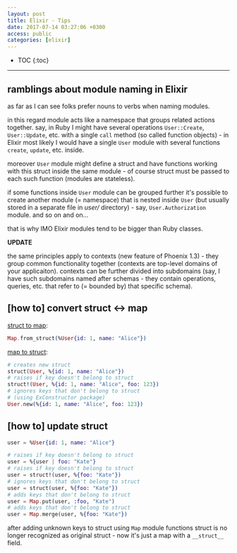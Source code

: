 ```yaml
---
layout: post
title: Elixir - Tips
date: 2017-07-14 03:27:06 +0300
access: public
categories: [elixir]
---
```


<!-- more -->

* TOC
{:toc}
<hr>

## ramblings about module naming in Elixir

as far as I can see folks prefer nouns to verbs when naming modules.

in this regard module acts like a namespace that groups related actions together.
say, in Ruby I might have several operations `User::Create`, `User::Update`, etc.
with a single `call` method (so called function objects) - in Elixir most likely
I would have a single `User` module with several functions `create`, `update`,
etc. inside.

moreover `User` module might define a struct and have functions working with
this struct inside the same module - of course struct must be passed to each
such function (modules are stateless).

if some functions inside `User` module can be grouped further it's possible to
create another module (= namespace) that is nested inside `User` (but usually
stored in a separate file in _user/_ directory) - say, `User.Authorization` module.
and so on and on...

that is why IMO Elixir modules tend to be bigger than Ruby classes.

**UPDATE**

the same principles apply to contexts (new feature of Phoenix 1.3) - they
group common functionality together (contexts are top-level domains of your
applicaiton). contexts can be further divided into subdomains (say, I have
such subdomains named after schemas - they contain operations, queries, etc.
that refer to (= bounded by) that specific schema).

## [how to] convert struct <-> map

[struct to map](https://hexdocs.pm/elixir/Map.html#from_struct/1):

```elixir
Map.from_struct(%User{id: 1, name: "Alice"})
```

[map to struct](https://hexdocs.pm/elixir/Kernel.html#struct/2):

```elixir
# creates new struct
struct(User, %{id: 1, name: "Alice"})
# raises if key doesn't belong to struct
struct!(User, %{id: 1, name: "Alice", foo: 123})
# ignores keys that don't belong to struct
# (using ExConstructor package)
User.new(%{id: 1, name: "Alice", foo: 123})
```

## [how to] update struct

```elixir
user = %User{id: 1, name: "Alice"}

# raises if key doesn't belong to struct
user = %{user | foo: "Kate"}
# raises if key doesn't belong to struct
user = struct!(user, %{foo: "Kate"})
# ignores keys that don't belong to struct
user = struct(user, %{foo: "Kate"})
# adds keys that don't belong to struct
user = Map.put(user, :foo, "Kate")
# adds keys that don't belong to struct
user = Map.merge(user, %{foo: "Kate"})
```

after adding unknown keys to struct using `Map` module functions struct is no
longer recognized as original struct - now it's just a map with a `__struct__`
field.
